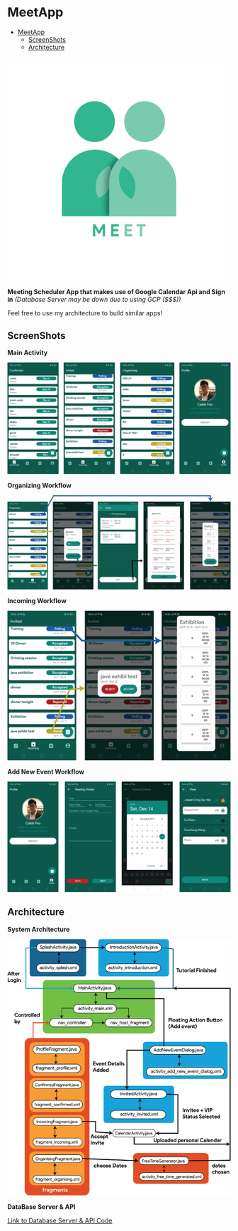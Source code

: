 # MeetApp

- [MeetApp](#meetapp)
  - [ScreenShots](#screenshots)
  - [Architecture](#architecture)

![logo](forReadMe/logosqaure.png)

 **Meeting Scheduler App that makes use of Google Calendar Api and Sign in**
*(Database Server may be down due to using GCP ($$$))*

 Feel free to use my architecture to build similar apps!

## ScreenShots

**Main Activity**

![UI](forReadMe/main.png)

**Organizing Workflow**

![UIOrganzing](forReadMe/organizing.png)

**Incoming Workflow**

![UIIncoming](forReadMe/incoming.png)

**Add New Event Workflow**

![UIAddNew](forReadMe/profile.png)

## Architecture

**System Architecture**

![Architecture](forReadMe/system&#32;diagram.png)

**DataBase Server & API**

[Link to Database Server & API Code](https://github.com/mjosephan2/meetBot/tree/master)